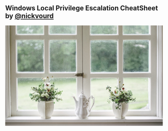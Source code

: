 ## Windows Local Privilege Escalation CheatSheet by [@nickvourd](https://twitter.com/nickvourd)

<p align="center">
  <img src="/Pictures/Windows-Funny.jpg">
</p>

